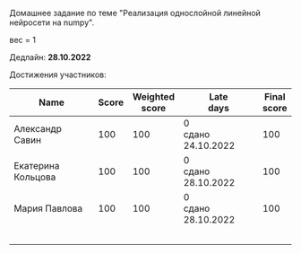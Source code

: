 Домашнее задание по теме "Реализация однослойной линейной нейросети на numpy".

вес = 1

Дедлайн: **28.10.2022**

Достижения участников:

| Name               | Score | Weighted<br>score | Late<br>days                 | Final<br>score |
| ------------------ | ----- | ----------------- | ---------------------------- | -------------- |
| Александр Савин | 100 | 100 | 0<br />сдано 24.10.2022 | 100 |
| Екатерина Кольцова | 100 | 100 | 0<br />сдано 28.10.2022 | 100 |
| Мария Павлова | 100 | 100 | 0<br />сдано 28.10.2022 | 100 |
|                |       |                   |                              |                |
|                |       |                   |                              |                |
|                |       |                   |                              |                |
|                |       |                   |                              |                |
|                |       |                   |                              |             |

